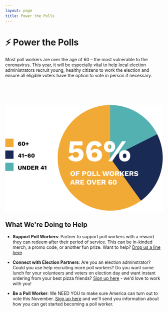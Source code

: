 ```yaml
---
layout: page
title: Power the Polls
---
```


# ⚡️ Power the Polls

Most poll workers are over the age of 60 – the most vulnerable to the coronavirus. This year, it will be especially vital to help local election administrators recruit young, healthy citizens to work the election and ensure all eligible voters have the option to vote in person if necessary.

<img style="margin-top: 72px" src="/images/pollworkers.png">


## What We're Doing to Help

* **Support Poll Workers**: Partner to support poll workers with a reward they can redeem after their period of service. This can be in-kinded merch, a promo code, or another fun prize. Want to help? [Drop us a line here](https://docs.google.com/forms/d/e/1FAIpQLSdfquIk8bwKbnf_Kb9eKi9ISrWK9bL3xb2gF0Ri9lG3xtc7sg/viewform?usp=sf_link).

* **Connect with Election Partners**: Are you an election adminstrator? Could you use help recruiting more poll workers? Do you want some lunch for your volunteers and voters on election day and want instant ordering from your best pizza friends? [Sign up here](https://docs.google.com/forms/d/e/1FAIpQLSfX6CY46KNHHvhRTQi3rcJ-NwEPuqGeHeKSHYtyCVwk7WcDIg/viewform?usp=sf_link) - we'd love to work with you!

* **Be a Poll Worker**: We NEED YOU to make sure America can turn out to vote this November. [Sign up here](https://docs.google.com/forms/d/e/1FAIpQLSdwQU0VqqudzbSjGQOLx8n6JZtaRFQZ-N5HseEgOmbGiF_JfA/viewform?usp=sf_link) and we'll send you information about how you can get started becoming a poll worker.
